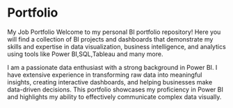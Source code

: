 # Portfolio
My Job Portfolio
Welcome to my personal BI portfolio repository! Here you will find a collection of BI projects and dashboards that demonstrate my skills and expertise in data visualization, business intelligence, and analytics using tools like Power BI,SQL,Tableau and many more.


I am a passionate data enthusiast with a strong background in Power BI. I have extensive experience in transforming raw data into meaningful insights, creating interactive dashboards, and helping businesses make data-driven decisions. This portfolio showcases my proficiency in Power BI and highlights my ability to effectively communicate complex data visually. 
